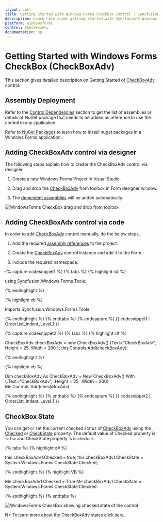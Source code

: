 ```yaml
---
layout: post
title: Getting Started with Windows Forms CheckBox control | Syncfusion®
description: Learn here about getting started with Syncfusion® Windows Forms CheckBox (CheckBoxAdv) control and more details.
platform: windowsforms
control: CheckBoxAdv
documentation: ug
---
```


# Getting Started with Windows Forms CheckBox (CheckBoxAdv)

This section gives detailed description on Getting Started of [CheckBoxAdv](https://help.syncfusion.com/cr/windowsforms/Syncfusion.Windows.Forms.Tools.CheckBoxAdv.html) control.

## Assembly Deployment

Refer to the [Control Dependencies](https://help.syncfusion.com/windowsforms/control-dependencies#checkboxadv) section to get the list of assemblies or details of NuGet package that needs to be added as reference to use the control in any application.

Refer to [NuGet Packages](https://help.syncfusion.com/windowsforms/installation/install-nuget-packages) to learn how to install nuget packages in a Windows Forms application.

## Adding CheckBoxAdv control via designer

The following steps explain how to create the CheckBoxAdv control via designer.

1. Create a new Windows Forms Project in Visual Studio.

2. Drag and drop the [CheckBoxAdv](https://help.syncfusion.com/cr/windowsforms/Syncfusion.Windows.Forms.Tools.CheckBoxAdv.html) from toolbox in Form designer window. 

3. The [dependent assemblies](https://help.syncfusion.com/windowsforms/control-dependencies#buttonedit) will be added automatically.

![WindowsForms CheckBox drag and drop from toolbox](getting-Started-images/windowsforms-checkbox-drag-and-drop-from-toolbox.png)

## Adding CheckBoxAdv control via code

In order to add [CheckBoxAdv](https://help.syncfusion.com/cr/windowsforms/Syncfusion.Windows.Forms.Tools.CheckBoxAdv.html) control manually, do the below steps,

1. Add the required [assembly references](https://help.syncfusion.com/windowsforms/control-dependencies#sfdatagrid) to the project.

2. Create the [CheckBoxAdv](https://help.syncfusion.com/cr/windowsforms/Syncfusion.Windows.Forms.Tools.CheckBoxAdv.html) control instance and add it to the Form.

3. Include the required namespace.

{% capture codesnippet1 %}
{% tabs %}
{% highlight c# %}

using Syncfusion.Windows.Forms.Tools;

{% endhighlight %}

{% highlight vb %}

Imports Syncfusion.Windows.Forms.Tools

{% endhighlight %}
{% endtabs %}
{% endcapture %}
{{ codesnippet1 | OrderList_Indent_Level_1 }}

{% capture codesnippet2 %}
{% tabs %}
{% highlight c# %}

CheckBoxAdv checkBoxAdv = new CheckBoxAdv() {Text="CheckBoxAdv", Height = 25, Width = 200 };
this.Controls.Add(checkBoxAdv);

{% endhighlight %}

{% highlight vb %}

Dim checkBoxAdv As CheckBoxAdv = New CheckBoxAdv() With {.Text="CheckBoxAdv", .Height = 25, .Width = 200}
Me.Controls.Add(checkBoxAdv)

{% endhighlight %}
{% endtabs %}
{% endcapture %}
{{ codesnippet2 | OrderList_Indent_Level_1 }}

## CheckBox State

You can get or set the current checked status of [CheckBoxAdv](https://help.syncfusion.com/cr/windowsforms/Syncfusion.Windows.Forms.Tools.CheckBoxAdv.html) using the [Checked](https://help.syncfusion.com/cr/windowsforms/Syncfusion.Windows.Forms.Tools.CheckBoxAdv.html#Syncfusion_Windows_Forms_Tools_CheckBoxAdv_Checked) or [CheckState](https://help.syncfusion.com/cr/windowsforms/Syncfusion.Windows.Forms.Tools.CheckBoxAdv.html#Syncfusion_Windows_Forms_Tools_CheckBoxAdv_CheckState) property. The default value of Checked property is `false` and CheckState property is `Unchecked`.

{% tabs %}
{% highlight c# %}

this.checkBoxAdv1.Checked = true;
this.checkBoxAdv1.CheckState = System.Windows.Forms.CheckState.Checked;

{% endhighlight %}
{% highlight VB %}

Me.checkBoxAdv1.Checked = True
Me.checkBoxAdv1.CheckState = System.Windows.Forms.CheckState.Checked

{% endhighlight %}
{% endtabs %}

![WindowsForms CheckBox showing checked state of the control](overview_images/windowsforms-checkbox-check-state.png)

N> To learn more about the CheckBoxAdv states click [here](https://help.syncfusion.com/windowsforms/checkbox/checkboxadv-settings).
